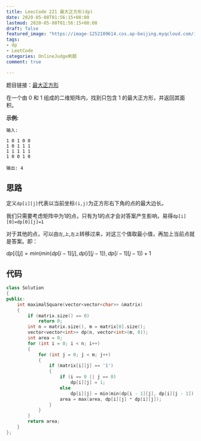 ```yaml
---
title: LeecCode 221 最大正方形(dp)
date: 2020-05-08T01:56:15+08:00
lastmod: 2020-05-08T01:56:15+08:00
draft: false
featured_image: "https://image-1252109614.cos.ap-beijing.myqcloud.com/img/20210508221015.png"
tags:
- dp
- LeetCode
categories: OnlineJudge刷题
comment: true

---
```


题目链接：[最大正方形](https://leetcode-cn.com/problems/maximal-square/)

在一个由 0 和 1 组成的二维矩阵内，找到只包含 1 的最大正方形，并返回其面积。

**示例:**

```
输入: 

1 0 1 0 0
1 0 1 1 1
1 1 1 1 1
1 0 0 1 0

输出: 4
```

## 思路

定义`dp[i][j]`代表以当前坐标`(i,j)`为正方形右下角的点的最大边长。

我们只需要考虑矩阵中为1的点，只有为1的点才会对答案产生影响，易得`dp[i][0]=dp[0][j]=1`

对于其他的点，可以由`左`,`上`,`左上`转移过来，对这三个值取最小值，再加上当前点就是答案。即：

$dp[i][j] = min(min(dp[i - 1][j], dp[i][j - 1]), dp[i - 1][j - 1]) + 1$

## 代码

```cpp
class Solution
{
public:
    int maximalSquare(vector<vector<char>> &matrix)
    {
        if (matrix.size() == 0)
            return 0;
        int n = matrix.size(), m = matrix[0].size();
        vector<vector<int>> dp(n, vector<int>(m, 0));
        int area = 0;
        for (int i = 0; i < n; i++)
        {
            for (int j = 0; j < m; j++)
            {
                if (matrix[i][j] == '1')
                {
                    if (i == 0 || j == 0)
                        dp[i][j] = 1;
                    else
                        dp[i][j] = min(min(dp[i - 1][j], dp[i][j - 1]), dp[i - 1][j - 1]) + 1;
                    area = max(area, dp[i][j] * dp[i][j]);
                }
            }
        }
        return area;
    }
};

```
